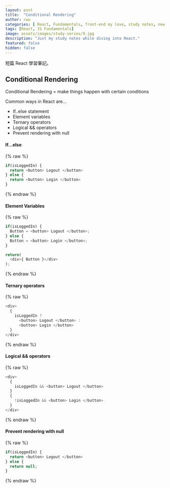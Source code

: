 ```yaml
---
layout: post
title:  "Conditional Rendering"
author: cwu
categories: [ React, Fundamentals, front-end my love, study notes, new framework! ]
tags: [React, JS Fundamentals]
image: assets/images/study-series/9.jpg
description: "Just my study notes while diving into React."
featured: false
hidden: false
---
```


短篇 React 學習筆記。

## Conditional Rendering

Conditional Rendering = make things happen with certain conditions

Common ways in React are...
- If..else statement
- Element variables
- Ternary operators
- Logical && operators
- Prevent rendering with null


#### If...else

{% raw %}
```javascript
if(isLoggedIn) {
  return <button> Logout </button>
} else {
  return <button> Login </button>
}
```
{% endraw %}

#### Element Variables

{% raw %}
```javascript
if(isLoggedIn) {
  Button = <button> Logout </button>;
} else {
  Button = <button> Login </button>;
}

return(
  <div>{ Button }</div>
);
```
{% endraw %}
#### Ternary operators

{% raw %}
```javascript
<div>
  {
    isLoggedIn ? 
      <button> Logout </button> :
      <button> Login </button>
  }
</div>
```
{% endraw %}

#### Logical && operators

{% raw %}
```javascript
<div>
  {
    isLoggedIn && <button> Logout </button>
  }
  {
    !isLoggedIn && <button> Login </button>
  }
</div>
```
{% endraw %}

#### Prevent rendering with null

{% raw %}
```javascript
if(isLoggedIn) {
  return <button> Logout </button>
} else {
  return null;
}
```
{% endraw %}